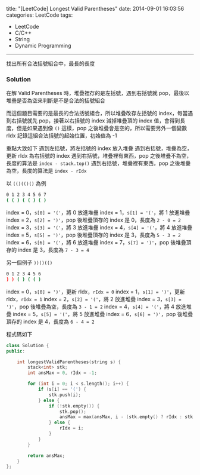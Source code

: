 title: "[LeetCode] Longest Valid Parentheses"
date: 2014-09-01 16:03:56
categories: LeetCode
tags:
- LeetCode
- C/C++
- String
- Dynamic Programming
---
找出所有合法括號組合中，最長的長度

<!-- more -->

### Solution

在解 Valid Parentheses 時，堆疊裡存的是左括號，遇到右括號就 pop，最後以堆疊是否為空來判斷是不是合法的括號組合

而這個題目需要的是最長的合法括號組合，所以堆疊改存左括號的 index，每當遇到右括號就先 pop，接著以右括號的 index 減掉堆疊頂的 index 值，會得到長度，但是如果遇到像 `()` 這樣，pop 之後堆疊會是空的，所以需要另外一個變數 rIdx 記錄這組合法括號的起始位置，初始值為 -1

重點大致如下
遇到左括號，將左括號的 index 放入堆疊
遇到右括號，堆疊為空，更新 rIdx 為右括號的 index
遇到右括號，堆疊裡有東西，pop 之後堆疊不為空，長度的算法是 `index - stack.top()`
遇到右括號，堆疊裡有東西，pop 之後堆疊為空，長度的算法是 `index - rIdx`

以 `(()(()()` 為例

``` bash
0 1 2 3 4 5 6 7
( ( ) ( ( ) ( )
```

index = 0，`s[0] = '('`，將 0 放進堆疊
index = 1，`s[1] = '('`，將 1 放進堆疊
index = 2，`s[2] = ')'`，pop 後堆疊頂存的 index 是 0，長度為 `2 - 0 = 2`
index = 3，`s[3] = '('`，將 3 放進堆疊
index = 4，`s[4] = '('`，將 4 放進堆疊
index = 5，`s[5] = ')'`，pop 後堆疊頂存的 index 是 3，長度為 `5 - 3 = 2`
index = 6，`s[6] = '('`，將 6 放進堆疊
index = 7，`s[7] = ')'`，pop 後堆疊頂存的 index 是 3，長度為 `7 - 3 = 4`

另一個例子 `))()(()`

``` bash
0 1 2 3 4 5 6
) ) ( ) ( ( )
```

index = 0，`s[0] = ')'`，更新 rIdx，`rIdx = 0`
index = 1，`s[1] = ')'`，更新 rIdx，`rIdx = 1`
index = 2，`s[2] = '('`，將 2 放進堆疊
index = 3，`s[3] = ')'`，pop 後堆疊為空，長度為 `3 - 1 = 2`
index = 4，`s[4] = '('`，將 4 放進堆疊
index = 5，`s[5] = '('`，將 5 放進堆疊
index = 6，`s[6] = ')'`，pop 後堆疊頂存的 index 是 4，長度為 `6 - 4 = 2`

程式碼如下

``` c++
class Solution {
public:

    int longestValidParentheses(string s) {
        stack<int> stk;
        int ansMax = 0, rIdx = -1;

        for (int i = 0; i < s.length(); i++) {
            if (s[i] == '(') {
                stk.push(i);
            } else {
                if (!stk.empty()) {
                    stk.pop();
                    ansMax = max(ansMax, i - (stk.empty() ? rIdx : stk.top()));
                } else {
                    rIdx = i;
                }
            }
        }

        return ansMax;
    }
};
```
